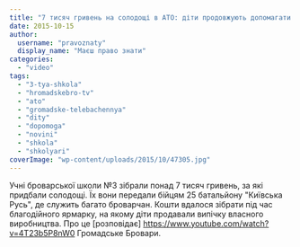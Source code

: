```yaml
---
title: "7 тисяч гривень на солодощі в АТО: діти продовжують допомагати воїнам – HromadskeBro.tv"
date: 2015-10-15
author: 
  username: "pravoznaty"
  display_name: "Маєш право знати"
categories: 
  - "video"
tags: 
  - "3-tya-shkola"
  - "hromadskebro-tv"
  - "ato"
  - "gromadske-telebachennya"
  - "dity"
  - "dopomoga"
  - "novini"
  - "shkola"
  - "shkolyari"
coverImage: "wp-content/uploads/2015/10/47305.jpg"
---
```


Учні броварської школи №3 зібрали понад 7 тисяч гривень, за які придбали солодощі. Їх вони передали бійцям 25 батальйону "Київська Русь", де служить багато броварчан. Кошти вдалося зібрати під час благодійного ярмарку, на якому діти продавали випічку власного виробництва. Про це [розповідає] https://www.youtube.com/watch?v=4T23b5P8nW0  Громадське Бровари.
